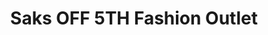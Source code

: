 ---
title: "Saks OFF 5TH Fashion Outlet"
url: /farmington-hills/saks-off-5th-fashion-outlet/
shop: department store
---